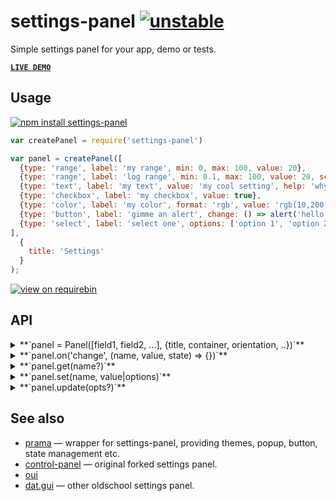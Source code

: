 # settings-panel [![unstable](http://badges.github.io/stability-badges/dist/unstable.svg)](http://github.com/badges/stability-badges)

Simple settings panel for your app, demo or tests.

[**`LIVE DEMO`**](https://dfcreative.github.io/settings-panel/)

## Usage

[![npm install settings-panel](https://nodei.co/npm/settings-panel.png?mini=true)](https://npmjs.org/package/settings-panel/)

```javascript
var createPanel = require('settings-panel')

var panel = createPanel([
  {type: 'range', label: 'my range', min: 0, max: 100, value: 20},
  {type: 'range', label: 'log range', min: 0.1, max: 100, value: 20, scale: 'log'},
  {type: 'text', label: 'my text', value: 'my cool setting', help: 'why this is cool'},
  {type: 'checkbox', label: 'my checkbox', value: true},
  {type: 'color', label: 'my color', format: 'rgb', value: 'rgb(10,200,0)', change: value => console.log(value)},
  {type: 'button', label: 'gimme an alert', change: () => alert('hello!')},
  {type: 'select', label: 'select one', options: ['option 1', 'option 2'], value: 'option 1'}
],
  {
    title: 'Settings'
  }
);
```

[![view on requirebin](http://requirebin.com/badge.png)](http://requirebin.com/?gist=21fc39f7f206ca50a4d5cd7298f8b9f8)

## API

<details><summary>**`panel = Panel([field1, field2, ...], {title, container, orientation, ..})`**</summary>

The first argument is a list of fields. Each one may have following properties:

* `type` one of `range` • `interval` • `checkbox` • `color` • `select` • `switch` • `custom` • `textarea` • `text` or any `<input>` type. If undefined, type will be detected from the value.
* `id` used as key to identify the field. If undefined, the label will be used instead.
* `label` label for the input. If label is false, it will be hidden.
* `value` current value of the field.
* `default` explicitly defines default value, if differs from the initial value.
* `orientation` defines position of a label relative to the input, one of `top`, `left`, `right`, `bottom`. Redefines `options.orientation`.
* `style` appends additinal style to the field, can be a css object or css string.
* `hidden` defines whether field should be visually hidden, but present as a value.
* `disabled` just disables the input, making it inactive.
* `input` callback, invoked if value changed.
* `init` invoked once component is set up.
* `change` invoked each time the field value changed, whether through `input` or API.
* `before` and `after` define an html to display before or after the element, can be a string, an element or a function returning one of the two. That may come handy in displaying help, info or validation messages, separators, additional buttons etc.
* `title` will display text in tooltip.

For example,

```javascript
{type: 'checkbox', name: 'My Checkbox', value: true, input: value => {}}
```

Some types have additional properties:

- `range` can specify a `min`, `max`, and `step` (or integer `steps`). Scale can be either `'linear'` (default) or `'log'`. If a log scale, the sign of `min`, `max`, and `value` must be the same and only `steps` is permitted (since the step size is not constant on a log scale).
- `interval` obeys the same semantics as `range` inputs, except the input and ouput is a two-element array corresponding to the low/high bounds, e.g. `value: [1, 7.5]`.
- `color` can specify a `format` as either `rgb` • `hex` • `array`
- `select` and `switch` can specify `options`, either as an `Array` (in which case the value is the same as the option text) or as an object containing key/value pairs (in which case the key/value pair maps to value value/label pairs).
- `text` and `textarea` can specify `placeholder`.
- `custom` can define `create` method, returning HTML string, element or documentFragment.

#### options

```js
// element to which to append the panel
container: document.body,

// a title to add to the top of the panel
title: 'Settings',

// specifies label position relative to the input: `top` • `left` • `bottom` • `right`
orientation: 'left',

// use a theme, see `theme` folder.
theme: require('settings-panel/theme/none'),

//theme customization, can redefine theme defaults
palette: ['black', 'white'],
labelWidth: '9em',
inputHeight: '1.6em',
fontFamily: 'sans-serif',
fontSize: 13,

//additional css, aside from the theme’s one. Useful for custom styling
css: '',

//appends additional className to the panel element.
className: ''
```

</details>

<details><summary>**`panel.on('change', (name, value, state) => {})`**</summary>

Emitted every time any one of the inputs change. The callback argument `state` will contain the state of all inputs keyed by label such as:

```javascript
{'my checkbox': false, 'my range': 75}
```

Possible events: `input`, `change`, `init`.

</details>

<details><summary>**`panel.get(name?)`**</summary>

Get the value of a field defined by `name`. Or get full list of values, if `name` is undefined.

</details>

<details><summary>**`panel.set(name, value|options)`**</summary>

Update specific field, with value or field options. You can also pass an object or array to update multiple fields:

```js
panel.set({ 'my range': { min: -100, value: 200}, 'my color': '#fff' });
```

</details>

<details><summary>**`panel.update(opts?)`**</summary>

Rerender panel with new options. Options may include values for the theme, like `palette`, `fontSize`, `fontFamily`, `labelWidth` etc.

</details>

## See also

* [prama](https://github.com/dfcreative/prama) — wrapper for settings-panel, providing themes, popup, button, state management etc.
* [control-panel](https://github.com/freeman-lab/control-panel) — original forked settings panel.
* [oui](https://github.com/wearekuva/oui)
* [dat.gui](https://github.com/dataarts/dat.gui) — other oldschool settings panel.